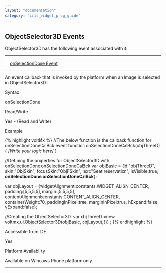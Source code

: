 ```yaml
---
layout: "documentation"
category: "iris_widget_prog_guide"
---
```

                              

ObjectSelector3D Events
-----------------------

ObjectSelector3D has the following event associated with it:

* * *

[![Closed](../Skins/Default/Stylesheets/Images/transparent.gif)](javascript:void(0);)[onSelectionDone Event](javascript:void(0);)

* * *

An event callback that is invoked by the platform when an Image is selected in ObjectSelector3D .

Syntax

onSelectionDone

Read/Write

Yes - (Read and Write)

Example

{% highlight voltMx %}
//The below function is the callback function for onSelectionDoneCalBck event
function onSelectionDoneCalBck(objThreeD)
{
	/*Write your logic here*/
}

//Defining the properties for ObjectSelector3D with onSelectionDone:onSelectionDoneCalBck
var objBasic = {id:"objThreeD", 
	skin:"ObjSkin", 
	focusSkin:"ObjFSkin", 
	text:"Seat reservation", 
	isVisible:true, 
	**onSelectionDone:onSelectionDoneCalBck**};

var objLayout = {widgetAlignment:constants.WIDGET_ALIGN_CENTER, 
	padding:[5,5,5,5], margin:[5,5,5,5], 
	contentAlignment:constants.CONTENT_ALIGN_CENTER, 
	containerWeight:70, 
	paddingInPixel:true, 
	marginInPixel:true, 
	hExpand:false, 
	vExpand:false};

//Creating the ObjectSelector3D.
var objThreeD =new voltmx.ui.ObjectSelector3D(objBasic, objLayout,{}) ;
{% endhighlight %}

Accessible from IDE

Yes

Platform Availability

Available on Windows Phone platform only.

* * *

